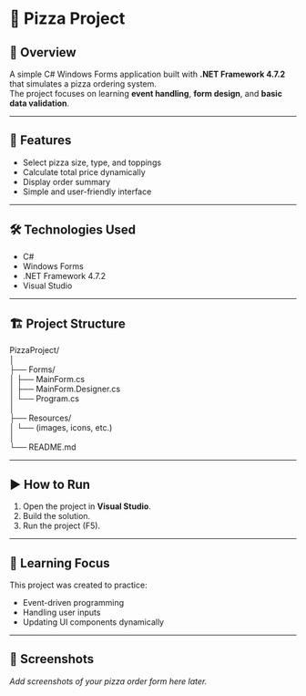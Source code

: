 # 🍕 Pizza Project

## 📘 Overview
A simple C# Windows Forms application built with **.NET Framework 4.7.2** that simulates a pizza ordering system.  
The project focuses on learning **event handling**, **form design**, and **basic data validation**.

---

## 🧩 Features
- Select pizza size, type, and toppings  
- Calculate total price dynamically  
- Display order summary  
- Simple and user-friendly interface  

---

## 🛠️ Technologies Used
- C#  
- Windows Forms  
- .NET Framework 4.7.2  
- Visual Studio  

---

## 🏗️ Project Structure

PizzaProject/   
│  
├── Forms/   
│ ├── MainForm.cs   
│ ├── MainForm.Designer.cs   
│ └── Program.cs   
│    
├── Resources/   
│ └── (images, icons, etc.)   
│   
└── README.md   



---

## ▶️ How to Run
1. Open the project in **Visual Studio**.  
2. Build the solution.  
3. Run the project (F5).  

---

## 🧠 Learning Focus
This project was created to practice:
- Event-driven programming  
- Handling user inputs  
- Updating UI components dynamically  

---

## 📸 Screenshots 
_Add screenshots of your pizza order form here later._
